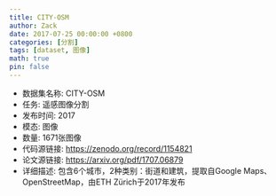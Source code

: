 ```yaml
---
title: CITY-OSM
author: Zack
date: 2017-07-25 00:00:00 +0800
categories: [分割]
tags: [dataset, 图像]
math: true
pin: false
---
```

- 数据集名称: CITY-OSM
- 任务: 遥感图像分割
- 发布时间: 2017
- 模态: 图像
- 数量: 1671张图像
- 代码源链接: https://zenodo.org/record/1154821
- 论文源链接: https://arxiv.org/pdf/1707.06879
- 详细描述: 包含6个城市，2种类别：街道和建筑，提取自Google Maps、OpenStreetMap，由ETH Zürich于2017年发布
